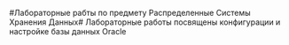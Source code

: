 #Лабораторные рабты по предмету Распределенные Системы Хранения Данных#
Лабораторные работы посвящены конфигурации и настройке базы данных Oracle

